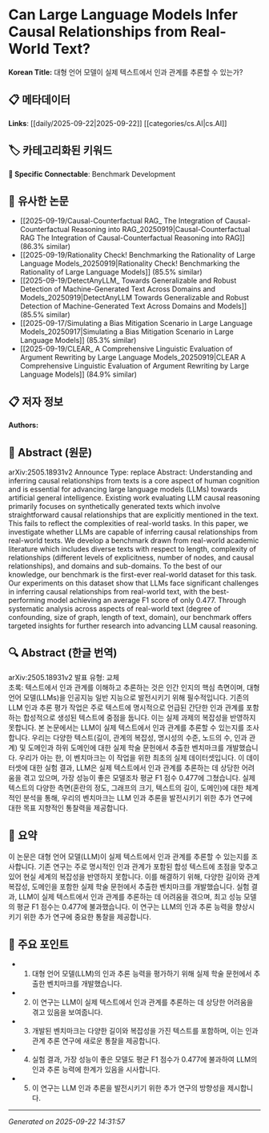 # Can Large Language Models Infer Causal Relationships from Real-World Text?

**Korean Title:** 대형 언어 모델이 실제 텍스트에서 인과 관계를 추론할 수 있는가?

## 📋 메타데이터

**Links**: [[daily/2025-09-22|2025-09-22]] [[categories/cs.AI|cs.AI]]

## 🏷️ 카테고리화된 키워드
**🔗 Specific Connectable**: Benchmark Development

## 🔗 유사한 논문
- [[2025-09-19/Causal-Counterfactual RAG_ The Integration of Causal-Counterfactual Reasoning into RAG_20250919|Causal-Counterfactual RAG The Integration of Causal-Counterfactual Reasoning into RAG]] (86.3% similar)
- [[2025-09-19/Rationality Check! Benchmarking the Rationality of Large Language Models_20250919|Rationality Check! Benchmarking the Rationality of Large Language Models]] (85.5% similar)
- [[2025-09-19/DetectAnyLLM_ Towards Generalizable and Robust Detection of Machine-Generated Text Across Domains and Models_20250919|DetectAnyLLM Towards Generalizable and Robust Detection of Machine-Generated Text Across Domains and Models]] (85.5% similar)
- [[2025-09-17/Simulating a Bias Mitigation Scenario in Large Language Models_20250917|Simulating a Bias Mitigation Scenario in Large Language Models]] (85.3% similar)
- [[2025-09-19/CLEAR_ A Comprehensive Linguistic Evaluation of Argument Rewriting by Large Language Models_20250919|CLEAR A Comprehensive Linguistic Evaluation of Argument Rewriting by Large Language Models]] (84.9% similar)

## 📋 저자 정보

**Authors:** 

## 📄 Abstract (원문)

arXiv:2505.18931v2 Announce Type: replace 
Abstract: Understanding and inferring causal relationships from texts is a core aspect of human cognition and is essential for advancing large language models (LLMs) towards artificial general intelligence. Existing work evaluating LLM causal reasoning primarily focuses on synthetically generated texts which involve straightforward causal relationships that are explicitly mentioned in the text. This fails to reflect the complexities of real-world tasks. In this paper, we investigate whether LLMs are capable of inferring causal relationships from real-world texts. We develop a benchmark drawn from real-world academic literature which includes diverse texts with respect to length, complexity of relationships (different levels of explicitness, number of nodes, and causal relationships), and domains and sub-domains. To the best of our knowledge, our benchmark is the first-ever real-world dataset for this task. Our experiments on this dataset show that LLMs face significant challenges in inferring causal relationships from real-world text, with the best-performing model achieving an average F1 score of only 0.477. Through systematic analysis across aspects of real-world text (degree of confounding, size of graph, length of text, domain), our benchmark offers targeted insights for further research into advancing LLM causal reasoning.

## 🔍 Abstract (한글 번역)

arXiv:2505.18931v2 발표 유형: 교체  
초록: 텍스트에서 인과 관계를 이해하고 추론하는 것은 인간 인지의 핵심 측면이며, 대형 언어 모델(LLMs)을 인공지능 일반 지능으로 발전시키기 위해 필수적입니다. 기존의 LLM 인과 추론 평가 작업은 주로 텍스트에 명시적으로 언급된 간단한 인과 관계를 포함하는 합성적으로 생성된 텍스트에 중점을 둡니다. 이는 실제 과제의 복잡성을 반영하지 못합니다. 본 논문에서는 LLM이 실제 텍스트에서 인과 관계를 추론할 수 있는지를 조사합니다. 우리는 다양한 텍스트(길이, 관계의 복잡성, 명시성의 수준, 노드의 수, 인과 관계) 및 도메인과 하위 도메인에 대한 실제 학술 문헌에서 추출한 벤치마크를 개발했습니다. 우리가 아는 한, 이 벤치마크는 이 작업을 위한 최초의 실제 데이터셋입니다. 이 데이터셋에 대한 실험 결과, LLM은 실제 텍스트에서 인과 관계를 추론하는 데 상당한 어려움을 겪고 있으며, 가장 성능이 좋은 모델조차 평균 F1 점수 0.477에 그쳤습니다. 실제 텍스트의 다양한 측면(혼란의 정도, 그래프의 크기, 텍스트의 길이, 도메인)에 대한 체계적인 분석을 통해, 우리의 벤치마크는 LLM 인과 추론을 발전시키기 위한 추가 연구에 대한 목표 지향적인 통찰력을 제공합니다.

## 📝 요약

이 논문은 대형 언어 모델(LLM)이 실제 텍스트에서 인과 관계를 추론할 수 있는지를 조사합니다. 기존 연구는 주로 명시적인 인과 관계가 포함된 합성 텍스트에 초점을 맞추고 있어 현실 세계의 복잡성을 반영하지 못합니다. 이를 해결하기 위해, 다양한 길이와 관계 복잡성, 도메인을 포함한 실제 학술 문헌에서 추출한 벤치마크를 개발했습니다. 실험 결과, LLM이 실제 텍스트에서 인과 관계를 추론하는 데 어려움을 겪으며, 최고 성능 모델의 평균 F1 점수는 0.477에 불과했습니다. 이 연구는 LLM의 인과 추론 능력을 향상시키기 위한 추가 연구에 중요한 통찰을 제공합니다.

## 🎯 주요 포인트

- 1. 대형 언어 모델(LLM)의 인과 추론 능력을 평가하기 위해 실제 학술 문헌에서 추출한 벤치마크를 개발했습니다.

- 2. 이 연구는 LLM이 실제 텍스트에서 인과 관계를 추론하는 데 상당한 어려움을 겪고 있음을 보여줍니다.

- 3. 개발된 벤치마크는 다양한 길이와 복잡성을 가진 텍스트를 포함하며, 이는 인과 관계 추론 연구에 새로운 통찰을 제공합니다.

- 4. 실험 결과, 가장 성능이 좋은 모델도 평균 F1 점수가 0.477에 불과하여 LLM의 인과 추론 능력에 한계가 있음을 시사합니다.

- 5. 이 연구는 LLM 인과 추론을 발전시키기 위한 추가 연구의 방향성을 제시합니다.

---

*Generated on 2025-09-22 14:31:57*